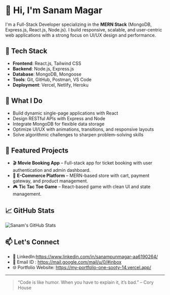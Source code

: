 # 👋 Hi, I'm Sanam Magar

I'm a Full-Stack Developer specializing in the **MERN Stack** (MongoDB, Express.js, React.js, Node.js). I build responsive, scalable, and user-centric web applications with a strong focus on UI/UX design and performance.

## 🚀 Tech Stack
- **Frontend**: React.js, Tailwind CSS
- **Backend**: Node.js, Express.js
- **Database**: MongoDB, Mongoose
- **Tools**: Git, GitHub, Postman, VS Code
- **Deployment**: Vercel, Netlify, Heroku

## 🧠 What I Do
- Build dynamic single-page applications with React
- Design RESTful APIs with Express and Node
- Integrate MongoDB for flexible data storage
- Optimize UI/UX with animations, transitions, and responsive layouts
- Solve algorithmic challenges to sharpen problem-solving skills

## 📂 Featured Projects
- 🎬 **Movie Booking App** – Full-stack app for ticket booking with user authentication and admin dashboard.
- 🛒 **E-Commerce Platform** – MERN-based store with cart, payment gateway, and product management.
- 🎮 **Tic Tac Toe Game** – React-based game with clean UI and state management.

## 📈 GitHub Stats
![Sanam's GitHub Stats](https://github-readme-stats.vercel.app/api?username=sanampm7&show_icons=true&theme=radical)

## 📫 Let's Connect
- 💼 LinkedIn:https://www.linkedin.com/in/sanampunmagar-aa6190264/
- 📧 Email ID : https://mail.google.com/mail/u/0/#inbox
- 🌐 Portfolio Website: https://my-portfolio-one-sooty-14.vercel.app/

---

> “Code is like humor. When you have to explain it, it’s bad.” – Cory House
